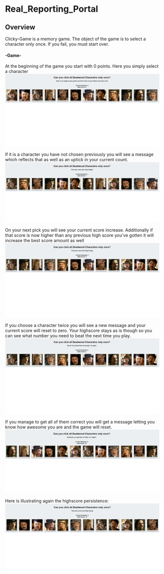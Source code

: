 # Real_Reporting_Portal

## Overview
Clicky-Game is a memory game. The object of the game is to select a character only once. If you fail, you must start over. 


#### -Game-

At the beginning of the game you start with 0 points. Here you simply select a character
![Login Capture](/public/assets/images/Start.PNG)

If it is a character you have not chosen previously you will see a message which reflects that as well as an uptick in your current count.
![Login Capture](/public/assets/images/Correct.PNG)

On your next pick you will see your current score increase. Additionally if that score is now higher than any previous high score you've gotten it will increase the best score amount as well
![Login Capture](/public/assets/images/countTickUp.PNG)

If you choose a character twice you will see a new message and your current score will reset to zero. Your highscore stays as is though so you can see what number you need to beat the next time you play.
![Login Capture](/public/assets/images/Incorrect.PNG)

If you manage to get all of them correct you will get a message letting you know how awesome you are and the game will reset.
![Login Capture](/public/assets/images/allCorrect.PNG)

Here is illustrating again the highscore persistence: 
![Login Capture](/public/assets/images/highScorePersist.PNG)


